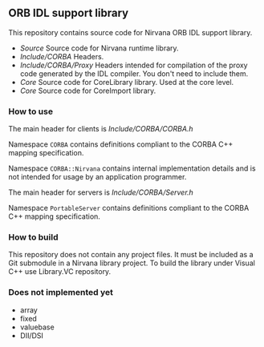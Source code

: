 ## ORB IDL support library
This repository contains source code for Nirvana ORB IDL support library.

* *Source* Source code for Nirvana runtime library.
* *Include/CORBA* Headers.
* *Include/CORBA/Proxy* Headers intended for compilation of the proxy code
 generated by the IDL compiler. You don't need to include them.
* *Core* Source code for CoreLibrary library. Used at the core level.
* *Core* Source code for CoreImport library.

### How to use
The main header for clients is *Include/CORBA/CORBA.h*

Namespace `CORBA` contains definitions compliant to the CORBA C++ mapping specification.

Namespace `CORBA::Nirvana` contains internal implementation details and is not intended
for usage by an application programmer.

The main header for servers is *Include/CORBA/Server.h*

Namespace `PortableServer` contains definitions compliant to the CORBA C++ mapping specification.

### How to build
This repository does not contain any project files.
It must be included as a Git submodule in a Nirvana library project.
To build the library under Visual C++ use Library.VC repository.

### Does not implemented yet
* array
* fixed
* valuebase
* DII/DSI
